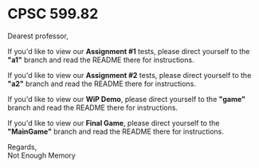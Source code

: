 # CPSC 599.82

Dearest professor,

If you'd like to view our **Assignment #1** tests, please direct yourself to the **"a1"** branch and read the README there for instructions.

If you'd like to view our **Assignment #2** tests, please direct yourself to the **"a2"** branch and read the README there for instructions.

If you'd like to view our **WiP Demo**, please direct yourself to the **"game"** branch and read the README there for instructions.

If you'd like to view our **Final Game**, please direct yourself to the **"MainGame"** branch and read the README there for instructions.

Regards,  
Not Enough Memory
